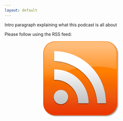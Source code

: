 ```yaml
---
layout: default
---
```

Intro paragraph explaining what this podcast is all about

Please follow using the RSS feed:
<center><img src="/assets/img/rss-41072_640.png" width="250px"></center>

